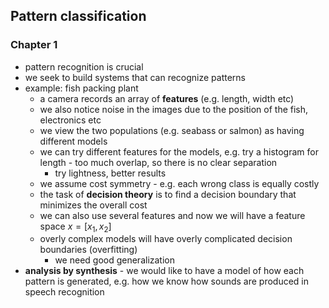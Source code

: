 ## Pattern classification 

### Chapter 1

- pattern recognition is crucial
- we seek to build systems that can recognize patterns
- example: fish packing plant
  - a camera records an array of **features** (e.g. length, width etc)
  - we also notice noise in the images due to the position of the fish, electronics etc
  - we view the two populations (e.g. seabass or salmon) as having different models
  - we can try different features for the models, e.g. try a histogram for length - too much overlap, so there is no clear separation
    - try lightness, better results
  - we assume cost symmetry - e.g. each wrong class is equally costly
  - the task of **decision theory** is to find a decision boundary that minimizes the overall cost 
  - we can also use several features and now we will have a feature space $x = [x_1,x_2]$
  - overly complex models will have overly complicated decision boundaries (overfitting)
    - we need good generalization
- **analysis by synthesis** - we would like to have a model of how each pattern is generated, e.g. how we know how sounds are produced in speech recognition